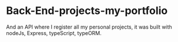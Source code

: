 # Back-End-projects-my-portfolio
And an API where I register all my personal projects, it was built with nodeJs, Express, typeScript, typeORM.
